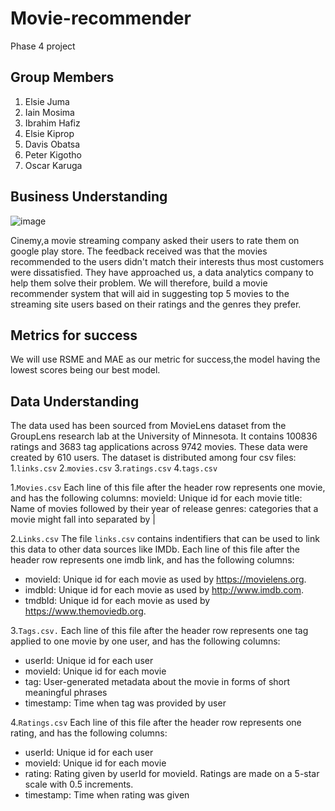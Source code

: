 # Movie-recommender
Phase 4 project
## Group Members
1. Elsie Juma
2. Iain Mosima
3. Ibrahim Hafiz
4. Elsie Kiprop
5. Davis Obatsa
6. Peter Kigotho
7. Oscar Karuga
## Business Understanding
![image](https://user-images.githubusercontent.com/104361809/187465803-2daabd78-6e69-44d7-a37c-47dd439c2af0.png)

Cinemy,a movie streaming company asked their users to rate them on google play store. The feedback received was that the movies recommended to the users didn't match their interests thus most customers were dissatisfied. They have approached us, a data analytics company to help them solve their problem. We will therefore, build a movie recommender system that will aid in suggesting top 5 movies to the streaming site users based on their ratings  and the genres they prefer.
## Metrics for success
We will use RSME and MAE as our metric for success,the model having the lowest scores being our best model.
## Data Understanding
The data used has been sourced from MovieLens dataset from the GroupLens research lab at the University of Minnesota.
It contains 100836 ratings and 3683 tag applications across 9742 movies. These data were created by 610 users.
The dataset is distributed among four csv files:
1.```links.csv```
2.```movies.csv```
3.```ratings.csv```
4.```tags.csv```

1.```Movies.csv```
Each line of this file after the header row represents one movie, and has the following columns:
movieId: Unique id for each movie
title: Name of movies followed by their year of release
genres: categories that a movie might fall into separated by |

2.```Links.csv```
The file `links.csv` contains indentifiers that can be used to link this data to other data sources like IMDb. Each line of this file after the header row represents one imdb link, and has the following columns:

- movieId: Unique id for each movie as used by https://movielens.org.
- imdbId: Unique id for each movie as used by http://www.imdb.com.
- tmdbId: Unique id for each movie as used by https://www.themoviedb.org.

3.```Tags.csv.```
 Each line of this file after the header row represents one tag applied to one movie by one user, and has the following columns:
- userId: Unique id for each user
- movieId: Unique id for each movie
- tag: User-generated metadata about the movie in forms of short meaningful phrases
- timestamp: Time when tag was provided by user

4.```Ratings.csv```
Each line of this file after the header row represents one rating, and has the following columns:
- userId: Unique id for each user
- movieId: Unique id for each movie
- rating: Rating given by userId for movieId. Ratings are made on a 5-star scale with 0.5 increments.
- timestamp: Time when rating was given


